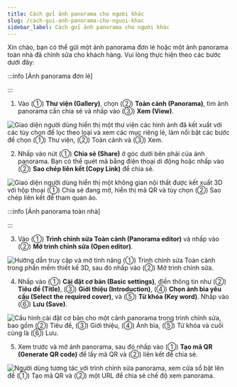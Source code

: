 ```yaml
---
title: Cách gửi ảnh panorama cho người khác
slug: /cach-gui-anh-panorama-cho-nguoi-khac
sidebar_label: Cách gửi ảnh panorama cho người khác
---
```


Xin chào, bạn có thể gửi một ảnh panorama đơn lẻ hoặc một ảnh panorama toàn nhà đã chỉnh sửa cho khách hàng. Vui lòng thực hiện theo các bước dưới đây:

:::info [Ảnh panorama đơn lẻ]

:::

1. Vào (①) **Thư viện (Gallery)**, chọn (②) **Toàn cảnh (Panorama)**, tìm ảnh panorama cần chia sẻ và nhấp vào (③) **Xem (View)**.

![Giao diện người dùng hiển thị một thư viện các hình ảnh đã kết xuất với các tùy chọn để lọc theo loại và xem các mục riêng lẻ, làm nổi bật các bước để chọn (①) Thư viện, (②) Toàn cảnh và (③) Xem.](https://storage.googleapis.com/jegavn_kb/images/f3e12fdb-4ef8-4995-b298-64abfc6658d0.png)

2. Nhấp vào nút (①) **Chia sẻ (Share)** ở góc dưới bên phải của ảnh panorama. Bạn có thể quét mã bằng điện thoại di động hoặc nhấp vào (②) **Sao chép liên kết (Copy Link)** để chia sẻ.

![Giao diện người dùng hiển thị một không gian nội thất được kết xuất 3D với hộp thoại (①) Chia sẻ đang mở, hiển thị mã QR và tùy chọn (②) Sao chép liên kết để tham quan ảo.](https://storage.googleapis.com/jegavn_kb/images/1fa07d06-1950-4f90-933d-330f4190d74f.png)

:::info [Ảnh panorama toàn nhà]

:::

3. Vào (①) **Trình chỉnh sửa Toàn cảnh (Panorama editor)** và nhấp vào (②) **Mở trình chỉnh sửa (Open editor)**.

![Hướng dẫn truy cập và mở tính năng (①) Trình chỉnh sửa Toàn cảnh trong phần mềm thiết kế 3D, sau đó nhấp vào (②) Mở trình chỉnh sửa.](https://storage.googleapis.com/jegavn_kb/images/3e017282-2f4a-469e-96de-5427c30bc878.png)

4. Nhấp vào (①) **Cài đặt cơ bản (Basic settings)**, điền thông tin như (②) **Tiêu đề (Title)**, (③) **Giới thiệu (Introduction)**, (④) **Chọn ảnh bìa yêu cầu (Select the required cover)**, và (⑤) **Từ khóa (Key word)**. Nhấp vào (⑥) **Lưu (Save)**.

![Cấu hình cài đặt cơ bản cho một cảnh panorama trong trình chỉnh sửa, bao gồm (②) Tiêu đề, (③) Giới thiệu, (④) Ảnh bìa, (⑤) Từ khóa và cuối cùng là (⑥) Lưu.](https://storage.googleapis.com/jegavn_kb/images/d98bc955-6b1e-48a4-89a0-09c6e139e08e.png)

5. Xem trước và mở ảnh panorama, sau đó nhấp vào (①) **Tạo mã QR (Generate QR code)** để lấy mã QR và (②) liên kết để chia sẻ.

![Người dùng tương tác với trình chỉnh sửa panorama, xem cửa sổ bật lên để (①) Tạo mã QR và (②) một URL để chia sẻ chế độ xem panorama.](https://storage.googleapis.com/jegavn_kb/images/2fe8a252-bb24-48c0-9917-1b95cdbdcb15.png)